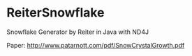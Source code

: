 # ReiterSnowflake
Snowflake Generator by Reiter in Java with ND4J

Paper: http://www.patarnott.com/pdf/SnowCrystalGrowth.pdf

